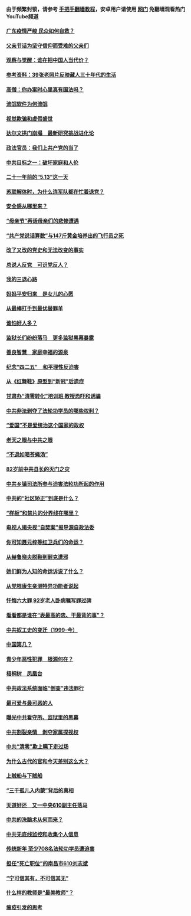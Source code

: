 #### 由于频繁封锁，请参考 [手把手翻墙教程](https://github.com/gfw-breaker/guides/wiki/)，安卓用户请使用 [网门](https://github.com/gfw-breaker/nogfw/blob/master/dl.md?t=06251201) 免翻墙观看热门YouTube频道 

#### [广东疫情严峻 民众如何自救？](../pages/19/427311.md?t=06251201) 

#### [父亲节话为坚守信仰而受难的父亲们](../pages/19/427033.md?t=06251201) 

#### [观察与觉醒：谁在把中国人当代价？](../pages/19/426987.md?t=06251201) 

#### [参考资料：39张老照片反映藏人三十年代的生活](../pages/19/426471.md?t=06251201) 

#### [高僧：你办案时心里真有国法吗？](../pages/19/426530.md?t=06251201) 

#### [流氓软件为何流氓](../pages/19/426531.md?t=06251201) 

#### [视觉欺骗和虚假盛世](../pages/19/426443.md?t=06251201) 

#### [达尔文拱门崩塌　最新研究挑战进化论](../pages/19/426009.md?t=06251201) 

#### [政法官员：我们上共产党的当了](../pages/19/425351.md?t=06251201) 

#### [中共目标之一：破坏家庭和人伦](../pages/19/424454.md?t=06251201) 

#### [二十一年前的“5.13”这一天](../pages/19/424814.md?t=06251201) 

#### [苏联解体时，为什么连军队都在忙着退党？](../pages/19/424335.md?t=06251201) 

#### [安全感从哪里来？](../pages/19/424336.md?t=06251201) 

#### [“母亲节”再话母亲们的悲惨遭遇](../pages/19/424234.md?t=06251201) 

#### [“共产党说话算数”与147斤黄金培养出的飞行员之死](../pages/19/424115.md?t=06251201) 

#### [改了又改的党史和无法改变的事实](../pages/19/424037.md?t=06251201) 

#### [总说人反党　可识党反人？](../pages/19/423820.md?t=06251201) 

#### [我的三退心路](../pages/19/423876.md?t=06251201) 

#### [妈妈平安归来　是女儿的心愿](../pages/19/423947.md?t=06251201) 

#### [从最棒打手到最优替罪羊](../pages/19/423819.md?t=06251201) 

#### [谁怕好人多？](../pages/19/423774.md?t=06251201) 

#### [监狱长们纷纷落马　更多监狱黑幕暴露](../pages/19/423787.md?t=06251201) 

#### [善良智慧　家庭幸福的源泉](../pages/19/423632.md?t=06251201) 

#### [纪念“四二五”　和平理性反迫害](../pages/19/423660.md?t=06251201) 

#### [从《红舞鞋》原型到“新冠”后遗症](../pages/19/423509.md?t=06251201) 

#### [甘肃办“清零转化”培训班 教授恐吓和诱骗](../pages/19/423498.md?t=06251201) 

#### [中共非法剥夺了法轮功学员的哪些权利？](../pages/19/423392.md?t=06251201) 

#### [“爱国”不是爱统治这个国家的政权](../pages/19/423029.md?t=06251201) 

#### [老天之眼与中共之眼](../pages/19/423378.md?t=06251201) 

#### [“不退如喝苍蝇汤”](../pages/19/423287.md?t=06251201) 

#### [82岁前中共县长的灭门之灾](../pages/19/423055.md?t=06251201) 

#### [中共乡镇司法所参与迫害法轮功所起的作用](../pages/19/423064.md?t=06251201) 

#### [中共的“社区矫正”到底是什么？](../pages/19/422870.md?t=06251201) 

#### [“样板”和禁片的分界线在哪里？](../pages/19/422704.md?t=06251201) 

#### [电视人揭央视“自焚案”报导源自政法委](../pages/19/422770.md?t=06251201) 

#### [你可知聂元梓等红卫兵们的命运？](../pages/19/422848.md?t=06251201) 

#### [从赫鲁晓夫脱鞋到耐克遭邪](../pages/19/422826.md?t=06251201) 

#### [她们鲜为人知的命运诉说了什么？](../pages/19/422754.md?t=06251201) 

#### [从党棍康生亲测特异功能者说起](../pages/19/422657.md?t=06251201) 

#### [忏悔六大罪 92岁老人卧病嘱写罪过碑](../pages/19/422750.md?t=06251201) 

#### [看看都是谁在“表最高的忠、干最背的事”？](../pages/19/422703.md?t=06251201) 

#### [中共奴工史的变迁（1999-今）](../pages/19/422656.md?t=06251201) 

#### [中国第几？](../pages/19/422496.md?t=06251201) 

#### [青少年恶性犯罪　根源何在？](../pages/19/422449.md?t=06251201) 

#### [梧桐树　凤凰台](../pages/19/422442.md?t=06251201) 

#### [中共政法系统面临“倒查”违法罪行](../pages/19/422497.md?t=06251201) 

#### [最可爱与最可恶的人](../pages/19/422448.md?t=06251201) 

#### [曝光中共看守所、监狱里的黑幕](../pages/19/422390.md?t=06251201) 

#### [中共割裂亲情　剥夺家属探视权](../pages/19/422364.md?t=06251201) 

#### [中共“清零”欺上瞒下走过场](../pages/19/422306.md?t=06251201) 

#### [为什么古代的官和今天差别这么大？](../pages/19/422228.md?t=06251201) 

#### [上贼船与下贼船](../pages/19/422276.md?t=06251201) 

#### [“三千孤儿入内蒙”背后的真相](../pages/19/422229.md?t=06251201) 

#### [天道好还　又一中央610副主任落马](../pages/19/422155.md?t=06251201) 

#### [中共的洗脑术从何而来？](../pages/19/422154.md?t=06251201) 

#### [中共无底线监控和收集个人信息](../pages/19/422039.md?t=06251201) 

#### [传统新年 至少708名法轮功学员遭迫害](../pages/19/421946.md?t=06251201) 

#### [担任“死亡职位”的南昌市610刘志斌](../pages/19/421957.md?t=06251201) 

#### [“宁可信其有，不可信其无”](../pages/19/421691.md?t=06251201) 

#### [什么样的教师是“最美教师”？](../pages/19/421755.md?t=06251201) 

#### [瘟疫引发的思考](../pages/19/421594.md?t=06251201) 

